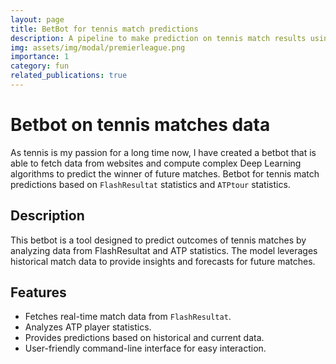 ```yaml
---
layout: page
title: BetBot for tennis match predictions
description: A pipeline to make prediction on tennis match results using ML and DL
img: assets/img/modal/premierleague.png
importance: 1
category: fun
related_publications: true
---
```


# Betbot on tennis matches data

As tennis is my passion for a long time now, I have created a betbot that is able to fetch data from websites and compute complex Deep Learning algorithms to predict the winner of future matches.
Betbot for tennis match predictions based on `FlashResultat` statistics and `ATPtour` statistics.

## Description

This betbot is a tool designed to predict outcomes of tennis matches by analyzing data from FlashResultat and ATP statistics. The model leverages historical match data to provide insights and forecasts for future matches.

## Features

- Fetches real-time match data from `FlashResultat`.
- Analyzes ATP player statistics.
- Provides predictions based on historical and current data.
- User-friendly command-line interface for easy interaction.